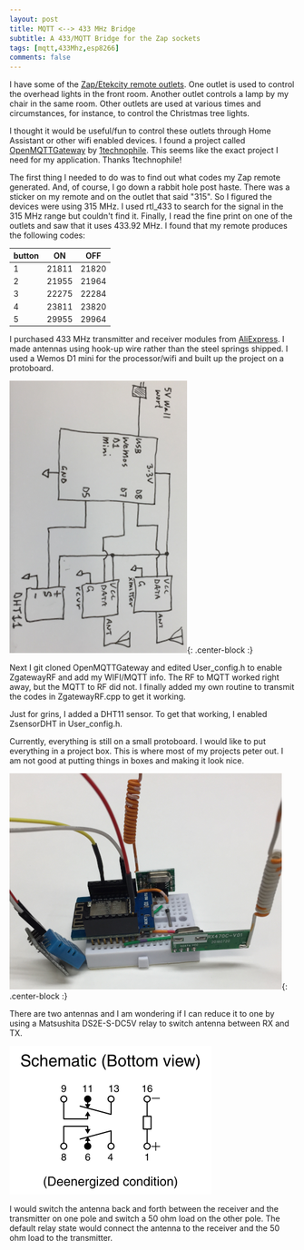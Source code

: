 ```yaml
---
layout: post
title: MQTT <--> 433 MHz Bridge
subtitle: A 433/MQTT Bridge for the Zap sockets
tags: [mqtt,433Mhz,esp8266]
comments: false
---
```


I have some of the [Zap/Etekcity remote outlets](https://www.etekcity.com/product/100068).
One outlet is used to control the overhead lights in the front room.
Another outlet controls a lamp by my chair in the same room.
Other outlets are used at various times and circumstances, for instance, to control the Christmas tree lights.

I thought it would be useful/fun to control these outlets through Home Assistant or other wifi enabled devices.
I found a project called [OpenMQTTGateway](https://github.com/1technophile/OpenMQTTGateway) by [1technophile](https://1technophile.blogspot.com/).
This seems like the exact project I need for my application. Thanks 1technophile!

The first thing I needed to do was to find out what codes my Zap remote generated.
And, of course, I go down a rabbit hole post haste.
There was a sticker on my remote and on the outlet that said "315".
So I figured the devices were using 315 MHz.
I used rtl_433 to search for the signal in the 315 MHz range but couldn't find it.
Finally, I read the fine print on one of the outlets and saw that it uses 433.92 MHz.
I found that my remote produces the following codes:  

| button | ON | OFF |
| ------ | ----- | ----- |
| 1 | 21811 | 21820 |
| 2 | 21955 | 21964 |
| 3 | 22275 | 22284 |
| 4 | 23811 | 23820 |
| 5 | 29955 | 29964 |

I purchased 433 MHz transmitter and receiver modules from [AliExpress](https://www.aliexpress.com/item/32859613401.html).
I made antennas using hook-up wire rather than the steel springs shipped.
I used a Wemos D1 mini for the processor/wifi and built up the project on a protoboard.

![mqtt 433 schematic](../img/mqtt_433_schematic.png){: .center-block :}

Next I git cloned OpenMQTTGateway and edited User_config.h to enable ZgatewayRF and add my WIFI/MQTT info.
The RF to MQTT worked right away, but the MQTT to RF did not.
I finally added my own routine to transmit the codes in ZgatewayRF.cpp to get it working.

Just for grins, I added a DHT11 sensor. To get that working, I enabled ZsensorDHT in User_config.h.

Currently, everything is still on a small protoboard.
I would like to put everything in a project box.
This is where most of my projects peter out.
I am not good at putting things in boxes and making it look nice.

![mqtt 433 bridge](../img/mqtt_433_bridge.png){: .center-block :}

There are two antennas and I am wondering if I can reduce it to one by using a Matsushita DS2E-S-DC5V relay to switch antenna between RX and TX.

![DPDT relay](../img/relay.png)

I would switch the antenna back and forth between the receiver and the transmitter on one pole and switch a 50 ohm load on the other pole.
The default relay state would connect the antenna to the receiver and the 50 ohm load to the transmitter.
